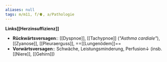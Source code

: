 ```yaml
---
aliases: null
tags: m/m11, f/🫀, a/Pathologie
---
```

**Links[[Herzinsuffizienz]]**
- **Rückwärtsversagen**:: [[Dyspnoe]], [[Tachypnoe]] (*"Asthma cardiale"*), [[Zyanose]], [[Pleuraerguss]], ==[[Lungenödem]]==
- **Vorwärtsversagen**:: Schwäche, Leistungsminderung, Perfusion↓ (insb. [[Niere]], [[Gehirn]])